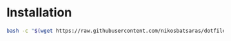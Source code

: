 # Installation
```bash
bash -c "$(wget https://raw.githubusercontent.com/nikosbatsaras/dotfiles/master/mutt/install.sh -O -)"
```
